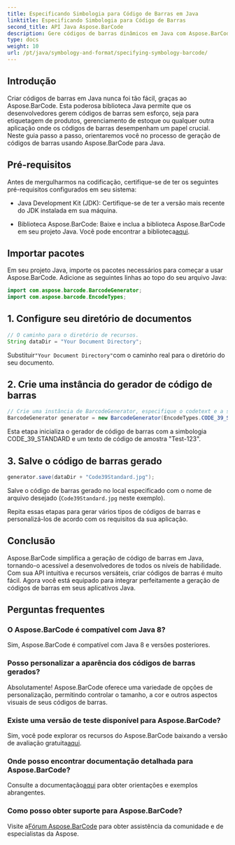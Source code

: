 ```yaml
---
title: Especificando Simbologia para Código de Barras em Java
linktitle: Especificando Simbologia para Código de Barras
second_title: API Java Aspose.BarCode
description: Gere códigos de barras dinâmicos em Java com Aspose.BarCode. Fácil integração, personalização versátil e recursos robustos para todas as suas necessidades de código de barras.
type: docs
weight: 10
url: /pt/java/symbology-and-format/specifying-symbology-barcode/
---
```


## Introdução

Criar códigos de barras em Java nunca foi tão fácil, graças ao Aspose.BarCode. Esta poderosa biblioteca Java permite que os desenvolvedores gerem códigos de barras sem esforço, seja para etiquetagem de produtos, gerenciamento de estoque ou qualquer outra aplicação onde os códigos de barras desempenham um papel crucial. Neste guia passo a passo, orientaremos você no processo de geração de códigos de barras usando Aspose.BarCode para Java.

## Pré-requisitos

Antes de mergulharmos na codificação, certifique-se de ter os seguintes pré-requisitos configurados em seu sistema:

- Java Development Kit (JDK): Certifique-se de ter a versão mais recente do JDK instalada em sua máquina.

-  Biblioteca Aspose.BarCode: Baixe e inclua a biblioteca Aspose.BarCode em seu projeto Java. Você pode encontrar a biblioteca[aqui](https://releases.aspose.com/barcode/java/).

## Importar pacotes

Em seu projeto Java, importe os pacotes necessários para começar a usar Aspose.BarCode. Adicione as seguintes linhas ao topo do seu arquivo Java:

```java
import com.aspose.barcode.BarcodeGenerator;
import com.aspose.barcode.EncodeTypes;
```

## 1. Configure seu diretório de documentos

```java
// O caminho para o diretório de recursos.
String dataDir = "Your Document Directory";
```

 Substituir`"Your Document Directory"`com o caminho real para o diretório do seu documento.

## 2. Crie uma instância do gerador de código de barras

```java
// Crie uma instância de BarcodeGenerator, especifique o codetext e a simbologia no construtor
BarcodeGenerator generator = new BarcodeGenerator(EncodeTypes.CODE_39_STANDARD, "Test-123");
```

Esta etapa inicializa o gerador de código de barras com a simbologia CODE_39_STANDARD e um texto de código de amostra "Test-123".

## 3. Salve o código de barras gerado

```java
generator.save(dataDir + "Code39Standard.jpg");
```

Salve o código de barras gerado no local especificado com o nome de arquivo desejado (`Code39Standard.jpg` neste exemplo).

Repita essas etapas para gerar vários tipos de códigos de barras e personalizá-los de acordo com os requisitos da sua aplicação.

## Conclusão

Aspose.BarCode simplifica a geração de código de barras em Java, tornando-o acessível a desenvolvedores de todos os níveis de habilidade. Com sua API intuitiva e recursos versáteis, criar códigos de barras é muito fácil. Agora você está equipado para integrar perfeitamente a geração de códigos de barras em seus aplicativos Java.

## Perguntas frequentes

### O Aspose.BarCode é compatível com Java 8?
Sim, Aspose.BarCode é compatível com Java 8 e versões posteriores.

### Posso personalizar a aparência dos códigos de barras gerados?
Absolutamente! Aspose.BarCode oferece uma variedade de opções de personalização, permitindo controlar o tamanho, a cor e outros aspectos visuais de seus códigos de barras.

### Existe uma versão de teste disponível para Aspose.BarCode?
 Sim, você pode explorar os recursos do Aspose.BarCode baixando a versão de avaliação gratuita[aqui](https://releases.aspose.com/).

### Onde posso encontrar documentação detalhada para Aspose.BarCode?
 Consulte a documentação[aqui](https://reference.aspose.com/barcode/java/) para obter orientações e exemplos abrangentes.

### Como posso obter suporte para Aspose.BarCode?
 Visite a[Fórum Aspose.BarCode](https://forum.aspose.com/c/barcode/13) para obter assistência da comunidade e de especialistas da Aspose.
